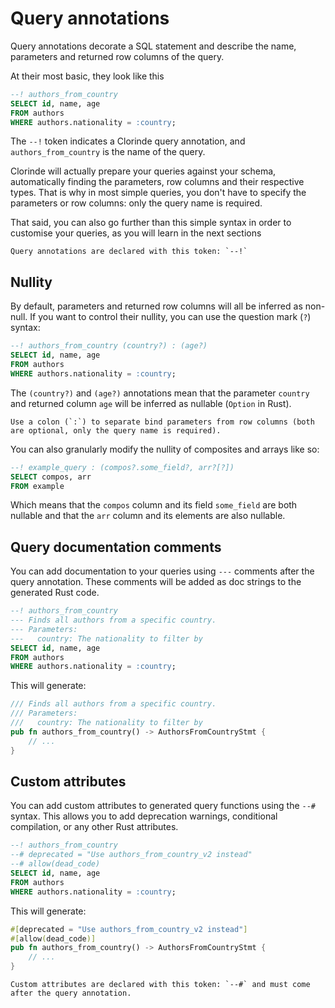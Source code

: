 # Query annotations
Query annotations decorate a SQL statement and describe the name, parameters and returned row columns of the query.

At their most basic, they look like this

```sql
--! authors_from_country
SELECT id, name, age
FROM authors
WHERE authors.nationality = :country;
```

The `--!` token indicates a Clorinde query annotation, and `authors_from_country` is the name of the query.

Clorinde will actually prepare your queries against your schema, automatically finding the parameters, row columns and their respective types. That is why in most simple queries, you don't have to specify the parameters or row columns: only the query name is required.

That said, you can also go further than this simple syntax in order to customise your queries, as you will learn in the next sections

```admonish note
Query annotations are declared with this token: `--!`
```

## Nullity
By default, parameters and returned row columns will all be inferred as non-null. If you want to control their nullity, you can use the question mark (`?`) syntax:

```sql
--! authors_from_country (country?) : (age?)
SELECT id, name, age
FROM authors
WHERE authors.nationality = :country;
```

The `(country?)` and `(age?)` annotations mean that the parameter `country` and returned column `age` will be inferred as nullable (`Option` in Rust).

```admonish note
Use a colon (`:`) to separate bind parameters from row columns (both are optional, only the query name is required).
```

You can also granularly modify the nullity of composites and arrays like so:

```sql
--! example_query : (compos?.some_field?, arr?[?])
SELECT compos, arr
FROM example
```

Which means that the `compos` column and its field `some_field` are both nullable and that the `arr` column and its elements are also nullable.

## Query documentation comments
You can add documentation to your queries using `---` comments after the query annotation. These comments will be added as doc strings to the generated Rust code.

```sql
--! authors_from_country
--- Finds all authors from a specific country.
--- Parameters:
---   country: The nationality to filter by
SELECT id, name, age
FROM authors
WHERE authors.nationality = :country;
```

This will generate:

```rust
/// Finds all authors from a specific country.
/// Parameters:
///   country: The nationality to filter by
pub fn authors_from_country() -> AuthorsFromCountryStmt {
    // ...
}
```

## Custom attributes
You can add custom attributes to generated query functions using the `--#` syntax. This allows you to add deprecation warnings, conditional compilation, or any other Rust attributes.

```sql
--! authors_from_country
--# deprecated = "Use authors_from_country_v2 instead"
--# allow(dead_code)
SELECT id, name, age
FROM authors
WHERE authors.nationality = :country;
```

This will generate:

```rust
#[deprecated = "Use authors_from_country_v2 instead"]
#[allow(dead_code)]
pub fn authors_from_country() -> AuthorsFromCountryStmt {
    // ...
}
```

```admonish note
Custom attributes are declared with this token: `--#` and must come after the query annotation.
```
